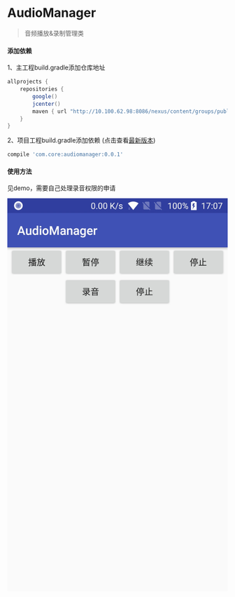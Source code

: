 # AudioManager
> 音频播放&录制管理类

#### 添加依赖

1、主工程build.gradle添加仓库地址
``` gradle
allprojects {
    repositories {
        google()
        jcenter()
        maven { url "http://10.100.62.98:8086/nexus/content/groups/public" }
    }
}
```

2、项目工程build.gradle添加依赖 (点击查看[最新版本](http://10.100.62.98:8086/nexus/#nexus-search;gav~com.core~audiomanager~~~))
``` gradle
compile 'com.core:audiomanager:0.0.1'
```

#### 使用方法

见demo，需要自己处理录音权限的申请

![](images/audio.jpg)